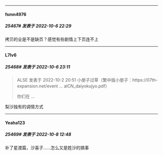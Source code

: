 

*****

####  fsmn4976  
##### 25467#       发表于 2022-10-6 22:29

拷贝的业是不是缺页？感觉有些剧情上下页连不上



*****

####  L7lv6  
##### 25468#       发表于 2022-10-6 23:11

<blockquote>ALSE 发表于 2022-10-2 20:51
小册子过草（繁中版小册子：https://07th-expansion.net/event ... alCN_daiyokujyo.pdf）

你们在 ...</blockquote>
梨沙独有的调情方式



*****

####  Yeaha123  
##### 25469#       发表于 2022-10-8 12:48

补了星渡篇，沙喜子......怎么又是姓沙的搞事

